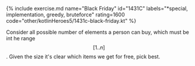 {% include exercise.md name="Black Friday" id="1431C" labels="*special, implementation, greedy, bruteforce" rating=1600 code="other/kotlinHeroes5/1431c-black-friday.kt" %}

Consider all possible number of elements a person can buy, which must be int he range $$[1..n]$$.  Given the size it's clear which items we get for free, pick best.
